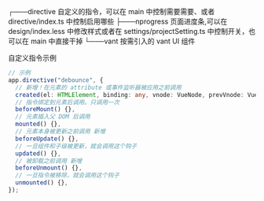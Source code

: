 ┌───directive 自定义的指令，可以在 main 中控制需要需要、或者 directive/index.ts 中控制启用哪些
├───nprogress 页面进度条,可以在 design/index.less 中修改样式或者在 settings/projectSetting.ts 中控制开关，也可以在 main 中直接干掉
└───vant 按需引入的 vant UI 组件

自定义指令示例

```ts
// 示例
app.directive("debounce", {
  // 新增！在元素的 attribute 或事件监听器被应用之前调用
  created(el: HTMLElement, binding: any, vnode: VueNode, prevVnode: VueNode) {},
  // 指令绑定到元素后调用。只调用一次
  beforeMount() {},
  // 元素插入父 DOM 后调用
  mounted() {},
  // 元素本身被更新之前调用 新增
  beforeUpdate() {},
  // 一旦组件和子级被更新，就会调用这个钩子
  updated() {},
  // 被卸载之前调用 新增
  beforeUnmount() {},
  // 一旦指令被移除，就会调用这个钩子
  unmounted() {},
});
```
